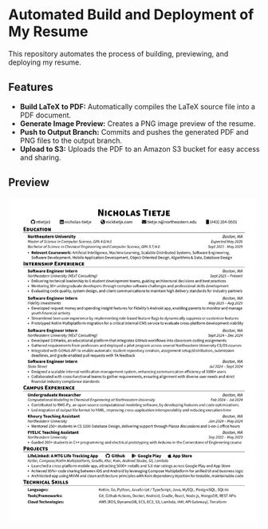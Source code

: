 # Automated Build and Deployment of My Resume
This repository automates the process of building, previewing, and deploying my resume.

## Features
- **Build LaTeX to PDF:** Automatically compiles the LaTeX source file into a PDF document.
- **Generate Image Preview:** Creates a PNG image preview of the resume.
- **Push to Output Branch:** Commits and pushes the generated PDF and PNG files to the output branch.
- **Upload to S3:** Uploads the PDF to an Amazon S3 bucket for easy access and sharing.

## Preview
[![Resume Preview](https://github.com/ntietje1/my-resume/blob/mobile/generated/Nicholas_Tietje_Resume.png)](https://github.com/ntietje1/my-resume/blob/general/generated/Nicholas_Tietje_Resume.pdf)
